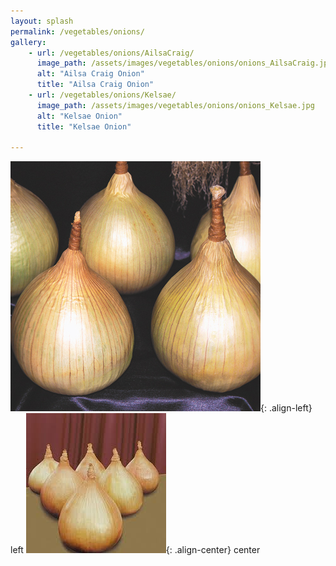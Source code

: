 ```yaml
---
layout: splash
permalink: /vegetables/onions/
gallery: 
    - url: /vegetables/onions/AilsaCraig/
      image_path: /assets/images/vegetables/onions/onions_AilsaCraig.jpg
      alt: "Ailsa Craig Onion"
      title: "Ailsa Craig Onion"
    - url: /vegetables/onions/Kelsae/
      image_path: /assets/images/vegetables/onions/onions_Kelsae.jpg
      alt: "Kelsae Onion"
      title: "Kelsae Onion"
    
---
```

![image-left](/assets/images/vegetables/onions/onions_AilsaCraig.jpg){: .align-left}
left
![image-center](/assets/images/vegetables/onions/onions_Kelsae.jpg){: .align-center}
center